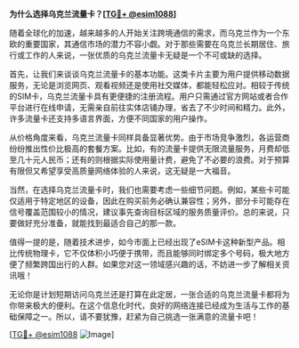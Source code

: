 **为什么选择乌克兰流量卡？[[TG💪+ @esim1088](https://t.me/s/esim1088)]**

随着全球化的加速，越来越多的人开始关注跨境通信的需求，而乌克兰作为一个东欧的重要国家，其通信市场的潜力不容小觑。对于那些需要在乌克兰长期居住、旅行或工作的人来说，一张优质的乌克兰流量卡无疑是一个不可或缺的选择。

首先，让我们来谈谈乌克兰流量卡的基本功能。这类卡片主要为用户提供移动数据服务，无论是浏览网页、观看视频还是使用社交媒体，都能轻松应对。相较于传统的SIM卡，乌克兰流量卡具有更便捷的注册流程。用户只需通过官方网站或者合作平台进行在线申请，无需亲自前往实体店铺办理，省去了不少时间和精力。此外，许多流量卡还支持多语言界面，方便不同国家的用户操作。

从价格角度来看，乌克兰流量卡同样具备显著优势。由于市场竞争激烈，各运营商纷纷推出性价比极高的套餐方案。比如，有的流量卡提供无限流量服务，月费却低至几十元人民币；还有的则根据实际使用量计费，避免了不必要的浪费。对于预算有限但又希望享受高质量网络体验的人来说，这无疑是一大福音。

当然，在选择乌克兰流量卡时，我们也需要考虑一些细节问题。例如，某些卡可能仅适用于特定地区的设备，因此在购买前务必确认兼容性；另外，部分卡可能存在信号覆盖范围较小的情况，建议事先查询目标区域的服务质量评价。总的来说，只要做好充分准备，就能找到最适合自己的那一款。

值得一提的是，随着技术进步，如今市面上已经出现了eSIM卡这种新型产品。相比传统物理卡，它不仅体积小巧便于携带，而且能够同时绑定多个号码，极大地方便了频繁跨国出行的人群。如果您对这一领域感兴趣的话，不妨进一步了解相关资讯哦！

无论你是计划短期访问乌克兰还是打算在此定居，一张合适的乌克兰流量卡都将为你带来极大的便利。在这个信息化时代，良好的网络连接已经成为生活与工作的基础保障之一。所以，请不要犹豫，赶紧为自己挑选一张满意的流量卡吧！

[[TG💪+ @esim1088](https://t.me/s/esim1088) ![Image](https://i.postimg.cc/4NQfJmqS/Snipaste-2025-05-13-00-14-12.png)]